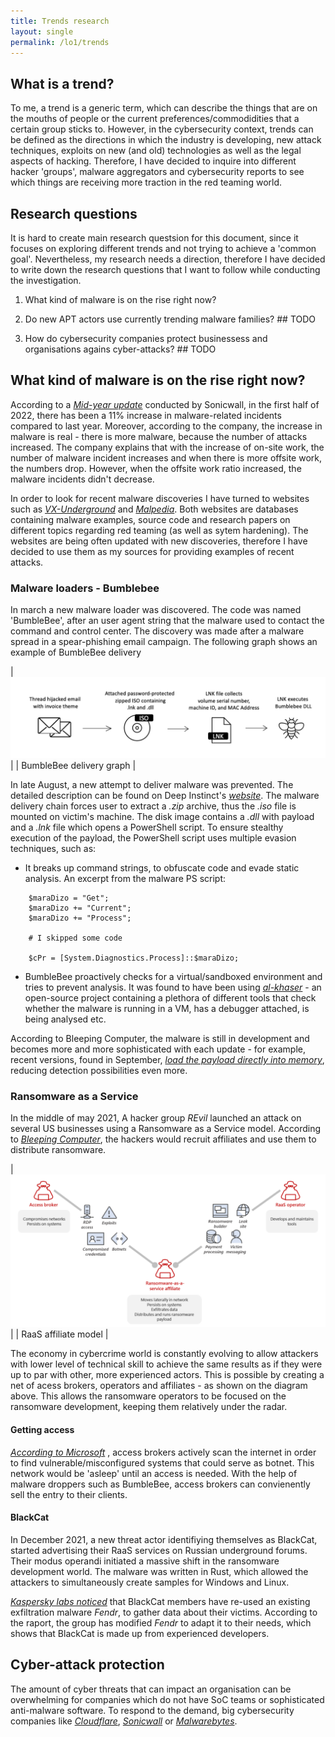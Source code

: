```yaml
---
title: Trends research
layout: single
permalink: /lo1/trends
---
```


## What is a trend?

To me, a trend is a generic term, which can describe the things that are on the mouths of people or the current preferences/commodidities that a
certain group sticks to. However, in the cybersecurity context, trends can be defined as the directions in which the industry is developing,
new attack techniques, exploits on new (and old) technologies as well as the legal aspects of hacking. Therefore, I have decided to inquire
into different hacker 'groups', malware aggregators and cybersecurity reports to see which things are receiving more
traction in the red teaming world.

## Research questions

It is hard to create main research questsion for this document, since it focuses on exploring different trends and not trying to achieve a 'common goal'.
Nevertheless, my research needs a direction, therefore I have decided to write down the research questions that I want to follow while conducting the
investigation.

1. What kind of malware is on the rise right now?

2. Do new APT actors use currently trending malware families? ## TODO

3. How do cybersecurity companies protect businessess and organisations agains cyber-attacks? ## TODO

## What kind of malware is on the rise right now?

According to a _[Mid-year update](https://www.sonicwall.com/medialibrary/en/white-paper/mid-year-2022-cyber-threat-report.pdf)_ conducted by Sonicwall,
in the first half of 2022, there has been a 11% increase in malware-related incidents compared to last year. Moreover, according to the company, the
increase in malware is real - there is more malware, because the number of attacks increased. The company explains that with the increase of on-site work,
the number of malware incident increases and when there is more offsite work, the numbers drop. However, when the offsite work ratio increased, the
malware incidents didn't decrease.

In order to look for recent malware discoveries I have turned to websites such as _[VX-Underground](https://vx-underground.org)_ and
_[Malpedia](https://malpedia.caad.fkie.fraunhofer.de)_. Both websites are databases containing malware examples, source code and research papers
on different topics regarding red teaming (as well as sytem hardening). The websites are being often updated with new discoveries, therefore I
have decided to use them as my sources for providing examples of recent attacks.

### Malware loaders - Bumblebee

In march a new malware loader was discovered. The code was named 'BumbleBee', after an user agent string that the malware used to contact the command
and control center. The discovery was made after a malware spread in a spear-phishing email campaign. The following graph shows an example of BumbleBee delivery

| ![BumbleBee delivery graph](../assets/img/trends/bumblebee_email.png) |
| BumbleBee delivery graph |

In late August, a new attempt to deliver malware was prevented. The detailed description can be found on Deep Instinct's
_[website](https://www.deepinstinct.com/blog/the-dark-side-of-bumblebee-malware-loader)_. The malware delivery chain forces user
to extract a _.zip_ archive, thus the _.iso_ file is mounted on victim's machine. The disk image contains a _.dll_ with payload and
a _.lnk_ file which opens a PowerShell script. To ensure stealthy execution of the payload, the PowerShell script uses multiple evasion techniques, such as:

- It breaks up command strings, to obfuscate code and evade static analysis. An excerpt from the malware PS script:

```
	$maraDizo = "Get";
	$maraDizo += "Current";
	$maraDizo += "Process";

	# I skipped some code

	$cPr = [System.Diagnostics.Process]::$maraDizo;
```

- BumbleBee proactively checks for a virtual/sandboxed environment and tries to prevent analysis. It was found to have been using
  _[al-khaser](https://github.com/LordNoteworthy/al-khaser)_ - an open-source project containing a plethora of different tools that check whether
  the malware is running in a VM, has a debugger attached, is being analysed etc.

According to Bleeping Computer, the malware is still in development and becomes more and more sophisticated with each update - for example, recent
versions, found in September,
_[load the payload directly into memory](https://www.bleepingcomputer.com/news/security/bumblebee-malware-adds-post-exploitation-tool-for-stealthy-infections/)_,
reducing detection possibilities even more.

### Ransomware as a Service

In the middle of may 2021, A hacker group _REvil_ launched an attack on several US businesses using a Ransomware as a Service model.
According to _[Bleeping Computer](https://www.bleepingcomputer.com/news/security/sodinokibi-ransomware-following-the-affiliate-money-trail/)_,
the hackers would recruit affiliates and use them to distribute ransomware.

| ![RaaS model](../assets/img/trends/raas_model.png) |
| RaaS affiliate model |

The economy in cybercrime world is constantly evolving to allow attackers with lower level of technical skill to achieve the same results as if they
were up to par with other, more experienced actors. This is possible by creating a net of acess brokers, operators and affiliates - as shown on the diagram above.
This allows the ransomware operators to be focused on the ransomware development, keeping them relatively under the radar.

#### Getting access

_[According to Microsoft](https://www.microsoft.com/security/blog/2022/05/09/ransomware-as-a-service-understanding-the-cybercrime-gig-economy-and-how-to-protect-yourself/#ransomware-as-a-sevice-incidents)_
, access brokers actively scan the internet in order to find vulnerable/misconfigured systems that could serve as botnet. This network would be 'asleep' until
an access is needed. With the help of malware droppers such as BumbleBee, access brokers can convienently sell the entry to their clients.

#### BlackCat

In December 2021, a new threat actor identifiying themselves as BlackCat, started advertising their RaaS services on Russian underground forums. Their modus operandi
initiated a massive shift in the ransomware development world. The malware was written in Rust, which allowed the attackers to simultaneously create samples for
Windows and Linux.

_[Kaspersky labs noticed](https://go.kaspersky.com/rs/802-IJN-240/images/TR_BlackCat_Report.pdf)_ that BlackCat members have re-used an existing exfiltration
malware _Fendr_, to gather data about their victims. According to the raport, the group has modified _Fendr_ to adapt it to their needs, which shows that BlackCat
is made up from experienced developers.

## Cyber-attack protection

The amount of cyber threats that can impact an organisation can be overwhelming for companies which do not have SoC teams or sophisticated anti-malware software.
To respond to the demand, big cybersecurity companies like _[Cloudflare](https://www.cloudflare.com/)_, _[Sonicwall](https://www.sonicwall.com/)_
or _[Malwarebytes](https://www.malwarebytes.com/)_.
